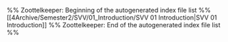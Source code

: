 %% Zoottelkeeper: Beginning of the autogenerated index file list  %%
 [[4Archive/Semester2/SVV/01_Introduction/SVV 01 Introduction|SVV 01 Introduction]]
%% Zoottelkeeper: End of the autogenerated index file list  %%
